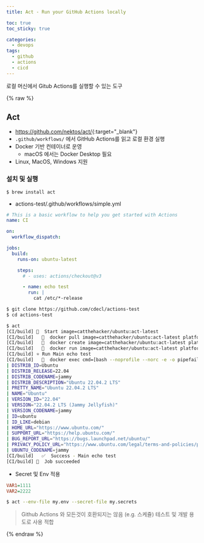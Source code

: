 ```yaml
---
title: Act - Run your GitHub Actions locally

toc: true
toc_sticky: true

categories:
  - devops
tags:
  - github
  - actions
  - cicd
---
```

 
로컬 머신에서 Gitub Actions를 실행할 수 있는 도구 

{% raw %}

## Act
- <https://github.com/nektos/act/>{:target="_blank"}
- `.github/workflows/` 에서 GitHub Actions를 읽고 로컬 환경 실행
- Docker 기반 컨테이너로 운영 
  - macOS 에서는 Docker Desktop 필요
- Linux, MacOS, Windows 지원 

### 설치 및 실행 

```sh
$ brew install act
```

- actions-test/.github/workflows/simple.yml

```yaml
# This is a basic workflow to help you get started with Actions
name: CI

on:
  workflow_dispatch:

jobs:
  build:
    runs-on: ubuntu-latest

    steps:
      # - uses: actions/checkout@v3

      - name: echo test
        run: |
          cat /etc/*-release
```

```sh
$ git clone https://github.com/cdecl/actions-test
$ cd actions-test 

$ act 
[CI/build] 🚀  Start image=catthehacker/ubuntu:act-latest
[CI/build]   🐳  docker pull image=catthehacker/ubuntu:act-latest platform= username= forcePull=true
[CI/build]   🐳  docker create image=catthehacker/ubuntu:act-latest platform= entrypoint=["tail" "-f" "/dev/null"] cmd=[]
[CI/build]   🐳  docker run image=catthehacker/ubuntu:act-latest platform= entrypoint=["tail" "-f" "/dev/null"] cmd=[]
[CI/build] ⭐ Run Main echo test
[CI/build]   🐳  docker exec cmd=[bash --noprofile --norc -e -o pipefail /var/run/act/workflow/0] user= workdir=
| DISTRIB_ID=Ubuntu
| DISTRIB_RELEASE=22.04
| DISTRIB_CODENAME=jammy
| DISTRIB_DESCRIPTION="Ubuntu 22.04.2 LTS"
| PRETTY_NAME="Ubuntu 22.04.2 LTS"
| NAME="Ubuntu"
| VERSION_ID="22.04"
| VERSION="22.04.2 LTS (Jammy Jellyfish)"
| VERSION_CODENAME=jammy
| ID=ubuntu
| ID_LIKE=debian
| HOME_URL="https://www.ubuntu.com/"
| SUPPORT_URL="https://help.ubuntu.com/"
| BUG_REPORT_URL="https://bugs.launchpad.net/ubuntu/"
| PRIVACY_POLICY_URL="https://www.ubuntu.com/legal/terms-and-policies/privacy-policy"
| UBUNTU_CODENAME=jammy
[CI/build]   ✅  Success - Main echo test
[CI/build] 🏁  Job succeeded
```

- Secret 및 Env 적용 

```ini
VAR1=1111
VAR2=2222
```

```sh
$ act --env-file my.env --secret-file my.secrets
```

> Github Actions 와 모든것이 호환되지는 않음 (e.g. 스케쥴)
> 테스트 및 개발 용도로 사용 적합 

{% endraw %}
